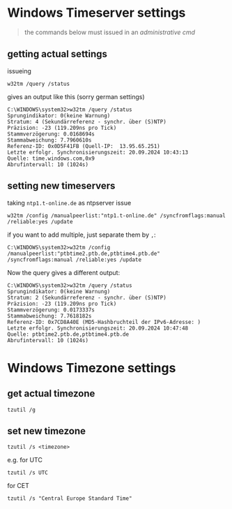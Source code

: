 # Windows Timeserver settings
> the commands below must issued in an *administrative cmd*

## getting actual settings
issueing
```
w32tm /query /status
```
gives an output like this (sorry german settings)

```
C:\WINDOWS\system32>w32tm /query /status
Sprungindikator: 0(keine Warnung)
Stratum: 4 (Sekundärreferenz - synchr. über (S)NTP)
Präzision: -23 (119.209ns pro Tick)
Stammverzögerung: 0.0168694s
Stammabweichung: 7.7960610s
Referenz-ID: 0x0D5F41FB (Quell-IP:  13.95.65.251)
Letzte erfolgr. Synchronisierungszeit: 20.09.2024 10:43:13
Quelle: time.windows.com,0x9
Abrufintervall: 10 (1024s)
```

## setting new timeservers

taking `ntp1.t-online.de` as ntpserver issue
```
w32tm /config /manualpeerlist:"ntp1.t-online.de" /syncfromflags:manual /reliable:yes /update
```

if you want to add multiple, just separate them by `,`:

```
C:\WINDOWS\system32>w32tm /config /manualpeerlist:"ptbtime2.ptb.de,ptbtime4.ptb.de" /syncfromflags:manual /reliable:yes /update
```

Now the query gives a different output:

```
C:\WINDOWS\system32>w32tm /query /status
Sprungindikator: 0(keine Warnung)
Stratum: 2 (Sekundärreferenz - synchr. über (S)NTP)
Präzision: -23 (119.209ns pro Tick)
Stammverzögerung: 0.0173337s
Stammabweichung: 7.7618182s
Referenz-ID: 0x7CD8A40E (MD5-Hashbruchteil der IPv6-Adresse: )
Letzte erfolgr. Synchronisierungszeit: 20.09.2024 10:47:48
Quelle: ptbtime2.ptb.de,ptbtime4.ptb.de
Abrufintervall: 10 (1024s)
```
# Windows Timezone settings
## get actual timezone
```
tzutil /g
```
## set new timezone
```
tzutil /s <timezone>
```
e.g. for UTC
```
tzutil /s UTC
```
for CET
```
tzutil /s "Central Europe Standard Time"
```
